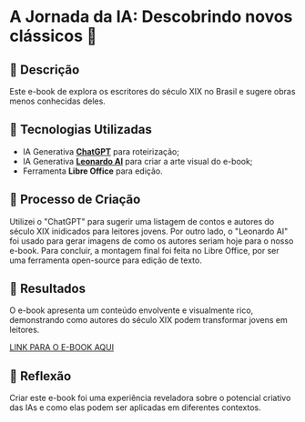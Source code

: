 # A Jornada da IA: Descobrindo novos clássicos 🌌

## 📒 Descrição
Este e-book de explora os escritores do século XIX no Brasil e sugere obras menos conhecidas deles.

## 🤖 Tecnologias Utilizadas
- IA Generativa **[ChatGPT](https://chat.openai.com)** para roteirização;
- IA Generativa **[Leonardo AI](https://leonardo.ai)** para criar a arte visual do e-book;
- Ferramenta **Libre Office** para edição.

## 🧐 Processo de Criação
Utilizei o "ChatGPT" para sugerir uma listagem de contos e autores do século XIX inidicados para leitores jovens. Por outro lado, o "Leonardo AI" foi usado para gerar imagens de como os autores seriam hoje para o nosso e-book. Para concluir, a montagem final foi feita no Libre Office, por ser uma ferramenta open-source para edição de texto.

## 🚀 Resultados
O e-book apresenta um conteúdo envolvente e visualmente rico, demonstrando como autores do século XIX podem transformar jovens em leitores.

[LINK PARA O E-BOOK AQUI]()

## 💭 Reflexão
Criar este e-book foi uma experiência reveladora sobre o potencial criativo das IAs e como elas podem ser aplicadas em diferentes contextos.
